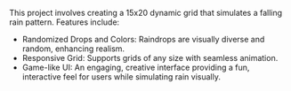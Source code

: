 This project involves creating a 15x20 dynamic grid that simulates a falling rain pattern. Features include:

- Randomized Drops and Colors: Raindrops are visually diverse and random, enhancing realism.
- Responsive Grid: Supports grids of any size with seamless animation.
- Game-like UI: An engaging, creative interface providing a fun, interactive feel for users while simulating rain visually.
